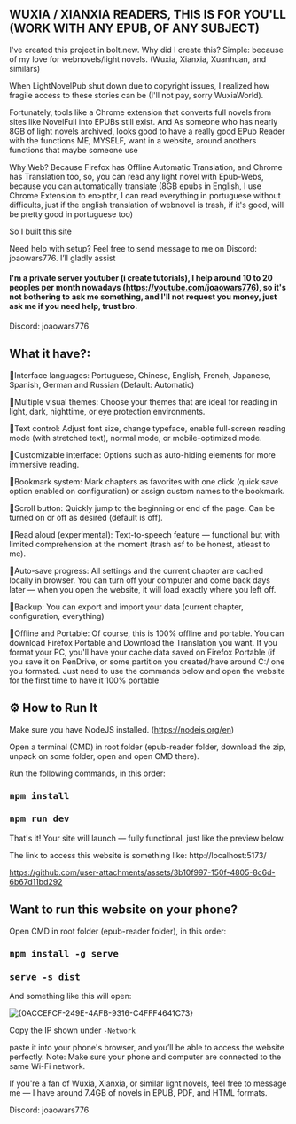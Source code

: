 ## WUXIA / XIANXIA READERS, THIS IS FOR YOU'LL (WORK WITH ANY EPUB, OF ANY SUBJECT)

I've created this project in bolt.new.
Why did I create this? Simple: because of my love for webnovels/light novels. (Wuxia, Xianxia, Xuanhuan, and similars)

When LightNovelPub shut down due to copyright issues, I realized how fragile access to these stories can be (I'll not pay, sorry WuxiaWorld).

Fortunately, tools like a Chrome extension that converts full novels from sites like NovelFull into EPUBs still exist.
And As someone who has nearly 8GB of light novels archived, looks good to have a really good EPub Reader with the functions ME, MYSELF, want in a website, around anothers functions that maybe someone use

Why Web? Because Firefox has Offline Automatic Translation, and Chrome has Translation too, so, you can read any light novel with Epub-Webs, because you can automatically translate (8GB epubs in English, I use Chrome Extension to en>ptbr, I can read everything in portuguese without difficults, just if the english translation of webnovel is trash, if it's good, will be pretty good in portuguese too)

So I built this site

Need help with setup? Feel free to send message to me on Discord: joaowars776. I’ll gladly assist

#### I'm a private server youtuber (i create tutorials), I help around 10 to 20 peoples per month nowadays (https://youtube.com/joaowars776), so it's not bothering to ask me something, and I'll not request you money, just ask me if you need help, trust bro.

Discord: joaowars776

## What it have?:

🔹Interface languages: Portuguese, Chinese, English, French, Japanese, Spanish, German and Russian (Default: Automatic)

🔹Multiple visual themes: Choose your themes that are ideal for reading in light, dark, nighttime, or eye protection environments.

🔹Text control: Adjust font size, change typeface, enable full-screen reading mode (with stretched text), normal mode, or mobile-optimized mode.

🔹Customizable interface: Options such as auto-hiding elements for more immersive reading.

🔹Bookmark system: Mark chapters as favorites with one click (quick save option enabled on configuration) or assign custom names to the bookmark.

🔹Scroll button: Quickly jump to the beginning or end of the page. Can be turned on or off as desired (default is off).

🔹Read aloud (experimental): Text-to-speech feature — functional but with limited comprehension at the moment (trash asf to be honest, atleast to me).

🔹Auto-save progress: All settings and the current chapter are cached locally in browser. You can turn off your computer and come back days later — when you open the website, it will load exactly where you left off.

🔹Backup: You can export and import your data (current chapter, configuration, everything)

🔹Offline and Portable: Of course, this is 100% offline and portable. You can download Firefox Portable and Download the Translation you want. If you format your PC, you'll have your cache data saved on Firefox Portable (if you save it on PenDrive, or some partition you created/have around C:/ one you formated. Just need to use the commands below and open the website for the first time to have it 100% portable

## ⚙️ How to Run It

Make sure you have NodeJS installed. (https://nodejs.org/en)

Open a terminal (CMD) in root folder (epub-reader folder, download the zip, unpack on some folder, open and open CMD there).

Run the following commands, in this order:

### <pre>npm install</pre>
### <pre>npm run dev</pre>

That's it! Your site will launch — fully functional, just like the preview below.

The link to access this website is something like: http://localhost:5173/

https://github.com/user-attachments/assets/3b10f997-150f-4805-8c6d-6b67d11bd292

## Want to run this website on your phone?

Open CMD in root folder (epub-reader folder), in this order:

### <pre>npm install -g serve</pre>
### <pre>serve -s dist</pre>

And something like this will open:

![{0ACCEFCF-249E-4AFB-9316-C4FFF4641C73}](https://github.com/user-attachments/assets/81bd814e-d28d-4a44-b7e6-da5eea06914a)

Copy the IP shown under ```-Network```

paste it into your phone's browser, and you’ll be able to access the website perfectly.
Note: Make sure your phone and computer are connected to the same Wi-Fi network.

If you're a fan of Wuxia, Xianxia, or similar light novels, feel free to message me — I have around 7.4GB of novels in EPUB, PDF, and HTML formats.

Discord: joaowars776
